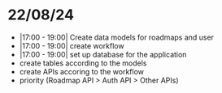 # 22/08/24

- |17:00 - 19:00| Create data models for roadmaps and user
- |17:00 - 19:00| create workflow
- |17:00 - 19:00| set up database for the application
- create tables according to the models
- create APIs accoring to the workflow
- priority (Roadmap API > Auth API > Other APIs)

